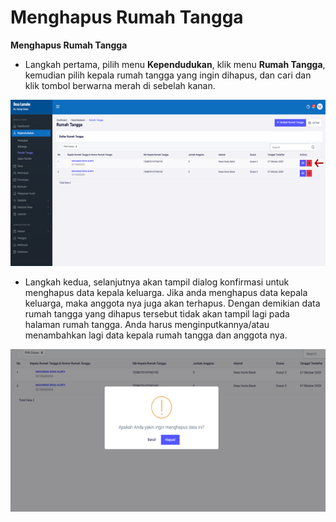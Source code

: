 # Menghapus Rumah Tangga

**Menghapus Rumah Tangga**

* Langkah pertama, pilih menu **Kependudukan**, klik menu **Rumah Tangga**, kemudian pilih kepala rumah tangga yang ingin dihapus, dan cari dan klik tombol berwarna merah di sebelah kanan.

![](../../../.gitbook/assets/47.png)

* Langkah kedua, selanjutnya akan tampil dialog konfirmasi untuk menghapus data kepala keluarga. Jika anda menghapus data kepala keluarga, maka anggota nya juga akan terhapus. Dengan demikian data rumah tangga yang dihapus tersebut tidak akan tampil lagi pada halaman rumah tangga. Anda harus menginputkannya/atau menambahkan lagi data kepala rumah tangga dan anggota nya.

![](../../../.gitbook/assets/48.png)


